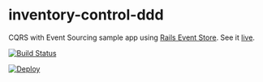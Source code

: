 # inventory-control-ddd

CQRS with Event Sourcing sample app using [Rails Event Store](https://railseventstore.org). See it [live](https://inventory-control-ddd.herokuapp.com/).

[![Build Status](https://travis-ci.com/davidpgero/inventory-control-ddd.svg?branch=master)](https://travis-ci.com/davidpgero/inventory-control-ddd)

[![Deploy](https://www.herokucdn.com/deploy/button.svg)](https://heroku.com/deploy)